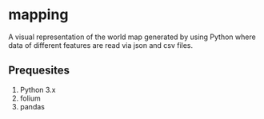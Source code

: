 # mapping
A visual representation of the world map generated by using Python where data of different features are read via json and csv files.

## Prequesites
1. Python 3.x
2. folium
3. pandas
